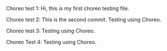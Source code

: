 Choreo test 1: Hi, this is my first choreo testing file.

Choreo test 2: This is the second commit. Testing using Choreo. 

Choreo test 3: Testing using Choreo. 

Choreo Test 4: Testing using Choreo. 
